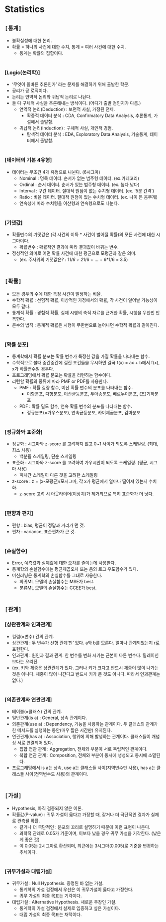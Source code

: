 # Statistics

## `[통계]`
* 불확실성에 대한 논리.
* 확률 = 하나의 사건에 대한 수치, 통계 = 여러 사건에 대한 수치.
    * 통계는 확률의 집합이다.<br><br>

### [Logic(논리학)]
* ‘무엇이 올바른 추론인가’ 라는 문제를 해결하기 위해 출발한 학문.
* 공리가 곧 로직이다.
* 논리는 연역적 논리와 귀납적 논리로 나뉜다.
* 둘 다 구체적 사실을 추론해내는 방식이다. (어디가 출발 점인지가 다름.)
    * 연역적 논리(Deduction) : 보편적 사실, 가정된 전제.
        * 확중적 데이터 분석 : CDA, Confirmatory Data Analysis, 추론통계, 가설에서 출발함.
    * 귀납적 논리(Induction) : 구체적 사실, 개인적 경험.
        * 탐색적 데이터 분석 : EDA, Exploratory Data Analysis, 기술통계, 데이터에서 출발함.<br><br>

### [데이터의 기본 4유형]
* 데이터는 무조건 4개 유형으로 나뉜다. (6시그마)
    * Nominal : 명목 데이터. 순서가 없는 범주형 데이터. (ex.카테고리)
    * Ordinal : 순서 데이터. 순서가 있는 범주형 데이터. (ex. 높다 낮다)
    * Interval : 구간 데이터. 절대적 원점이 없는 수치형 데이터. (ex. ‘5분 간격’)
    * Ratio : 비율 데이터. 절대적 원점이 있는 수치형 데이터. (ex. 나이 돈 몸무게)
    * 연속성에 따라 수치형을 이산형과 연속형으로도 나눈다.<br><br>

### [기댓값]
* 확률변수의 기댓값은 (각 사건의 이득 * 사건이 벌어질 확률)의 모든 사건에 대한 시그마이다.
    * 확률변수 : 확률적인 결과에 따라 결과값이 바뀌는 변수.
* 정성적인 의미로 어떤 확률 사건에 대한 평균으로 모평균과 같은 의미.
    * (ex. 주사위의 기댓값은? : 1*1/6 + 2*1/6 + … + 6*1/6 = 3.5)<br><br>



## `[확률]`
* 모든 경우의 수에 대한 특정 사건이 발생하는 비율.
* 수학적 확률 : 선험적 확률, 이상적인 가정에서의 확률, 각 사건이 일어날 가능성이 모두 같다.
* 통계적 확률 : 경험적 확률, 실제 시행의 축적 자료를 근거한 확률, 시행을 무한번 반복한다.
* 큰수의 법칙 : 통계적 확률은 시행이 무한번으로 늘어나면 수학적 확률과 같아진다.<br><br>

### [확률 분포]
* 통계학에서 확률 분포는 확률 변수가 특정한 값을 가질 확률을 나타내는 함수.
* 수학적으로 볼때 중간중간에 걸린 조건들을 무시하면 결국 f(x) = ax + b에서 f(x), x가 확률변수일 경우다.
* 프로그래밍에서 확률 분포는 확률을 리턴하는 함수이다.
* 리턴할 확률의 종류에 따라 PMF or PDF를 사용한다.
    * PMF : 확률 질량 함수, 이산 확률 변수의 분포를 나타내는 함수.
        * 이항분포, 다항분포, 이산균등분포, 푸아송분포, 베르누이분포, (초)기하분포
    * PDF : 확률 밀도 함수, 연속 확률 변수의 분포를 나타내는 함수.
        * 정규분포(=가우스분포), 연속균등분포, 카이제곱분포, 감마분포<br><br>

### [정규화와 표준화]
* 정규화 : 시그마와 z-score 를 고려하지 않고 0~1 사이가 되도록 스케일링. (최대, 최소 사용)
    * 백분율 스케일링, 단순 스케일링
* 표준화 : 시그마와 z-score 를 고려하여 가우시안이 되도록 스케일링. (평균, 시그마 사용)
    * 피처간 스케일이 다른 것을 고려한 스케일링
* z-score : z = (x-모평균)/모시그마, 각 x가 평균에서 얼마나 떨어져 있는지 수치화.
    * z-score 고려 시 아웃라이어(이상치)가 제거되므로 특히 표준화가 더 낫다.<br><br>

### [편향과 편차]
* 편향 : bias, 평균이 정답과 거리가 먼 것.
* 편차 : variance, 표준편차가 큰 것.<br><br>

### [손실함수]
* Error, 예측값과 실제값에 대한 오차를 줄이는데 사용한다.
* 통계학의 손실함수에는 평균제곱오차 또는 음의 로그 우도함수가 있다.
* 머신러닝은 통계학의 손실함수를 그대로 사용한다.
    * 회귀ML 모델의 손실함수는 MSE가 best.
    * 분류ML 모델의 손실함수는 CCEE가 best.<br><br>



## `[관계]`

### [상관관계와 인과관계]
* 컬럼(=변수) 간의 관계.
* 상관관계 : 두 변수가 선형 관계’만’ 있다. a와 b를 모른다. 얼마나 관계되었는지 r로 표현한다.
* 인과관계 : 원인과 결과 관계. 한 변수를 변화 시키는 근본이 다른 변수다. 릴레이션 보다는 오리진.
* (ex. 키와 체중은 상관관계가 있다. 그러나 키가 크다고 반드시 체중이 많이 나가는 것은 아니다. 체중이 많이 나간다고 반드시 키가 큰 것도 아니다. 따라서 인과관계는 없다.)<br><br>

### [의존관계와 연관관계]
* 테이블(=클래스) 간의 관계.
* 일반관계(is a) : General, 상속 관계이다.
* 의존관계(use a) : Dependency, 기능을 사용하는 관계이다. 두 클래스의 관계가 한 메서드를 실행하는 동안(매우 짧은 시간만) 유지된다.
* 연관관계(has a) : Association, 행위에 의해 발생하는 관계이다. 클래스들이 개념상 서로 연결되어 있다.
    * 집합 연관 관계 : Aggregation, 전체와 부분이 서로 독립적인 관계이다.
    * 복합 연관 관계 : Composition, 전체와 부분이 동시에 생성되고 동시에 소멸된다.
* 프로그래밍에서 is a는 상속, use a는 클래스들 사이(지역변수만 사용), has a는 클래스들 사이(전역변수도 사용)의 관계이다.<br><br>



## `[가설]`
* Hypothesis, 아직 검증되지 않은 이론.
* 확률값(P-value) : 귀무 가설이 옳다고 가정할 때, 같거나 더 극단적인 결과가 실제로 관측될 확률.
    * 같거나 더 극단적인 : 분포의 꼬리로 설명하기 때문에 이런 표현이 나온다.
    * 과학적 관례로 0.05가 기준이며, 이보다 낮을 경우 귀무 가설을 기각한다. (낮은게 좋은 것)
    * 이 0.05는 2시그마로 환산되며, 최근에는 3시그마(0.005)로 기준을 변경하는 추세이다.<br><br>

### [귀무가설과 대립가설]
* 귀무가설 : Null Hypothesis. 증명된 바 없는 가설.
    * 통계학의 가설 검정에서 우선은 이 귀무가설이 옳다고 가정한다.
    * 귀무 가설의 최종 목표는 기각이다.
* 대립가설 : Alternative Hypothesis. 새로운 주장인 가설.
    * 통계학의 가설 검정에서 실제로 입증하고 싶은 가설이다.
    * 대립 가설의 최종 목표는 채택이다.<br><br>